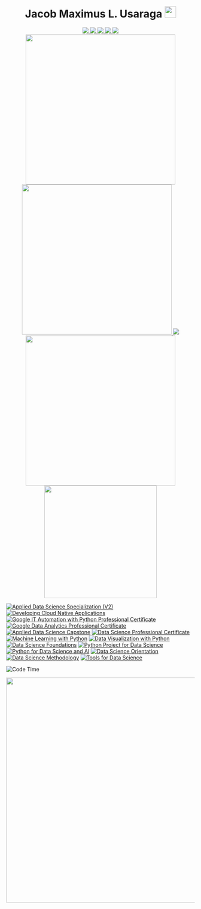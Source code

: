 
<h1 align="center">
  Jacob Maximus L. Usaraga
  <img src = "https://github-readme-codewars-stats.herokuapp.com/api/?username=miniloda&badge&alias_only&colormode=dark_mode" height = "30"/>
  </h1> 
  <div align="center">
  <a href = "https://www.facebook.com/profile.php?id=100072172583649" target = "_blank"> <img src = "https://img.shields.io/badge/Facebook-1877F2?style=for-the-badge&logo=facebook&logoColor=white"/> </a>
  <a href = "https://www.linkedin.com/in/jacob-maximus-usaraga-00565b220/"><img src = "https://img.shields.io/badge/LinkedIn-0077B5?style=for-the-badge&logo=linkedin&logoColor=white"  /> </a>
  <a href = "mailto: jlusaraga@up.edu.ph"><img src = "https://img.shields.io/badge/Gmail-D14836?style=for-the-badge&logo=gmail&logoColor=white" /> </a>
   <a href = "https://www.codewars.com/users/miniloda"><img src = "https://img.shields.io/badge/Codewars-B1361E?style=for-the-badge&logo=Codewars&logoColor=white"/> </a>
   <a href = "https://leetcode.com/u/miniloda/"><img src = "https://img.shields.io/badge/LeetCode-000000?style=for-the-badge&logo=LeetCode&logoColor=#d16c06"/></a>
  </div>
  


<div align = "center">
<a href="https://github.com/anuraghazra/github-readme-stats">
<img src="https://github-readme-stats.vercel.app/api?username=miniloda&show_icons=true&theme=tokyonight" width = "400"/>
</a>

<a href="https://github.com/anuraghazra/github-readme-stats">
<img src = "http://github-readme-streak-stats.herokuapp.com?user=miniloda&theme=dracula&hide_border=true" width = "400"/>
</a>
<img src="https://github-profile-trophy.vercel.app/?username=miniloda&theme=tokyonight" href = "https://github.com/anuraghazra/github-profile-trophy"/>
</div>
<!----
<h3 align = "center">
Skills
</h3>
<div align = "center">
<img width="48" height="48" src="https://img.icons8.com/color/48/linux--v1.png" alt="linux--v1"/>
<img width="48" height="48" src="https://img.icons8.com/color/48/python--v1.png" alt="python--v1"/>
<img width="48" height="48" src="https://img.icons8.com/color/48/pandas.png" alt="pandas"/>
<img width="48" height="48" src="https://img.icons8.com/color/48/numpy.png" alt="numpy"/>
<img width="48" height="48" src="https://img.icons8.com/arcade/64/pytorch.png" alt="pytorch"/>
<img width="48" height="48" src="https://img.icons8.com/material-rounded/48/000000/keras.png" alt="keras"/>
<img width = "48" height = "48" src = "https://upload.wikimedia.org/wikipedia/commons/thumb/8/84/Matplotlib_icon.svg/180px-Matplotlib_icon.svg.png?20150311090915" alt = "matplotlib">
<img width = "48" height = "48" src = "https://upload.wikimedia.org/wikipedia/commons/thumb/2/2d/Tensorflow_logo.svg/115px-Tensorflow_logo.svg.png?20170429160244" alt = "Tensorflow">
<img width = "48" height = "48" src = "https://upload.wikimedia.org/wikipedia/commons/thumb/b/b2/SCIPY_2.svg/512px-SCIPY_2.svg.png?20200904111722" alt = "scipy">
<img width="48" height="48" src="https://img.icons8.com/fluency/48/docker.png" alt="docker"/>
<img width="48 height="48" src="https://img.icons8.com/plasticine/100/react.png" alt="react"/>
<img width="48" height="48" src="https://img.icons8.com/color/48/javascript--v1.png" alt="javascript--v1"/>
<img width = "48" height = "48" src = "https://upload.wikimedia.org/wikipedia/commons/thumb/d/d5/Tailwind_CSS_Logo.svg/512px-Tailwind_CSS_Logo.svg.png?20230715030042">
--->
</div>

<div align = "center">


<img src ="https://github-readme-stats.vercel.app/api/wakatime?username=miniloda&theme=tokyonight&langs_count=5&layout=compact" width = "400">
<br>
<img src = "https://github-readme-stats.vercel.app/api/top-langs/?username=miniloda&exclude_repo=datacampnotebook,Data-Science-Capstone,KisayBookShop&theme=tokyonight&layout=compact" width = "300"/>
<br>



</div>

<!--START_SECTION:badges-->
[![Applied Data Science Specialization (V2)](https://images.credly.com/size/110x110/images/fa32e912-a95a-478b-926f-3b98b586e55c/Adv_Data_Science_Specialization.png)](http://www.credly.com/badges/4131b167-4a88-4e33-a1ab-0f6ec66aa1d4 "Applied Data Science Specialization (V2)")
[![Developing Cloud Native Applications](https://images.credly.com/size/110x110/images/b4f60ac3-9df1-49c6-8290-2ab417e272f9/image.png)](http://www.credly.com/badges/222e14f5-35f5-47a6-8843-ea8c79f75498 "Developing Cloud Native Applications")
[![Google IT Automation with Python Professional Certificate](https://images.credly.com/size/110x110/images/efbdc0d6-b46e-4e3c-8cf8-2314d8a5b971/GCC_badge_python_1000x1000.png)](http://www.credly.com/badges/08dec953-b935-4dbd-a045-896b0c6124e6 "Google IT Automation with Python Professional Certificate")
[![Google Data Analytics Professional Certificate](https://images.credly.com/size/110x110/images/d41de2b7-cbc2-47ec-bcf1-ebecbe83872f/GCC_badge_DA_1000x1000.png)](http://www.credly.com/badges/8c7ace84-fa85-4742-98e3-104d48b05263 "Google Data Analytics Professional Certificate")
[![Applied Data Science Capstone](https://images.credly.com/size/110x110/images/60f2e1e1-1b74-4dc0-a24b-cd08b460c12d/Applied_Data_Science_Capstone.png)](http://www.credly.com/badges/fea324dc-442f-4e8f-b6d7-bab24e57e434 "Applied Data Science Capstone")
[![Data Science Professional Certificate](https://images.credly.com/size/110x110/images/0da411a5-24e9-4991-9756-ca5f6073e7af/image.png)](http://www.credly.com/badges/cde01a6e-2334-47c4-9887-a858c6bda255 "Data Science Professional Certificate")
[![Machine Learning with Python](https://images.credly.com/size/110x110/images/f283df3d-1780-4c2d-947d-fc80eae0953b/image.png)](http://www.credly.com/badges/ef7763e7-448a-4d65-b8c5-167689ce63c1 "Machine Learning with Python")
[![Data Visualization with Python](https://images.credly.com/size/110x110/images/9da3eedf-fda3-4e81-bb46-d174b4699bf1/image.png)](http://www.credly.com/badges/c13b7e0c-31db-47e3-abcc-fe23927ff8df "Data Visualization with Python")
[![Data Science Foundations](https://images.credly.com/size/110x110/images/921cd89b-d4be-4e95-a6b7-b9a2390131fa/image.png)](http://www.credly.com/badges/39b25f45-8b01-4934-b072-b83f1881f598 "Data Science Foundations")
[![Python Project for Data Science](https://images.credly.com/size/110x110/images/4dd14b9d-2750-43bc-a5f6-27970c0de0fa/image.png)](http://www.credly.com/badges/c886f094-4f40-44d3-9ecf-7f9e4904a746 "Python Project for Data Science")
[![Python for Data Science and AI](https://images.credly.com/size/110x110/images/40bee502-a5b3-4365-90e7-57eed5067594/image.png)](http://www.credly.com/badges/9b1735d9-de8d-4122-b93c-010026c15fbf "Python for Data Science and AI")
[![Data Science Orientation](https://images.credly.com/size/110x110/images/5fc2d535-e716-46c4-881a-f4822b8da0e5/Cognitive_Class_-_What_is_Data_Science.png)](http://www.credly.com/badges/2a74ed98-b150-488c-95a4-dffc1db3423c "Data Science Orientation")
[![Data Science Methodology](https://images.credly.com/size/110x110/images/46defa53-a922-47bd-94ea-b43488f5cd8a/Data_Science_Methodology_Foundational.png)](http://www.credly.com/badges/3cb00303-3202-4065-9e9d-0acf5d48aed4 "Data Science Methodology")
[![Tools for Data Science](https://images.credly.com/size/110x110/images/60cf69ce-6129-425d-9a42-7732fa07da1e/Tools_for_Data_Science_Foundational.png)](http://www.credly.com/badges/5486c181-f1c7-44b6-9db2-7e9b9afec7fa "Tools for Data Science")
<!--END_SECTION:badges-->

![Code Time](https://wakatime.com/badge/user/f5331c0b-eb4e-443c-b006-aaadd1d3f780.svg)

<img src="https://wakatime.com/share/@miniloda/a97b0ece-5cfa-4615-ad32-30c812e06813.svg" width = "600" />


